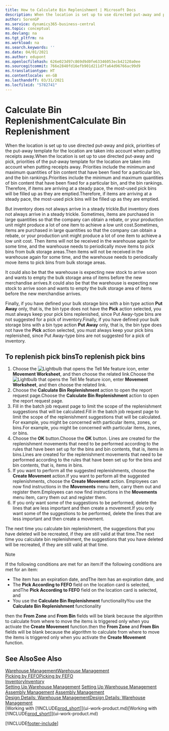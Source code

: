 ```yaml
---
title: How to Calculate Bin Replenishment | Microsoft Docs
description: When the location is set up to use directed put-away and pick, priorities of the put-away template for the location are taken into account when putting receipts away.
author: SorenGP
ms.service: dynamics365-business-central
ms.topic: conceptual
ms.devlang: na
ms.tgt_pltfrm: na
ms.workload: na
ms.search.keywords: ''
ms.date: 04/01/2021
ms.author: edupont
ms.openlocfilehash: 626e023d97c869d9d0fe63346053ecb42120a0ee
ms.sourcegitcommit: 766e2840fd16efb901d211d7fa64d96766ac99d9
ms.translationtype: HT
ms.contentlocale: en-GB
ms.lasthandoff: 03/31/2021
ms.locfileid: "5782741"
---
```

# <a name="calculate-bin-replenishment"></a><span data-ttu-id="e8ad8-103">Calculate Bin Replenishment</span><span class="sxs-lookup"><span data-stu-id="e8ad8-103">Calculate Bin Replenishment</span></span>
<span data-ttu-id="e8ad8-104">When the location is set up to use directed put-away and pick, priorities of the put-away template for the location are taken into account when putting receipts away.</span><span class="sxs-lookup"><span data-stu-id="e8ad8-104">When the location is set up to use directed put-away and pick, priorities of the put-away template for the location are taken into account when putting receipts away.</span></span> <span data-ttu-id="e8ad8-105">Priorities include the minimum and maximum quantities of bin content that have been fixed for a particular bin, and the bin rankings.</span><span class="sxs-lookup"><span data-stu-id="e8ad8-105">Priorities include the minimum and maximum quantities of bin content that have been fixed for a particular bin, and the bin rankings.</span></span> <span data-ttu-id="e8ad8-106">Therefore, if items are arriving at a steady pace, the most-used pick bins will be filled up as they are emptied.</span><span class="sxs-lookup"><span data-stu-id="e8ad8-106">Therefore, if items are arriving at a steady pace, the most-used pick bins will be filled up as they are emptied.</span></span>  

<span data-ttu-id="e8ad8-107">But inventory does not always arrive in a steady trickle.</span><span class="sxs-lookup"><span data-stu-id="e8ad8-107">But inventory does not always arrive in a steady trickle.</span></span> <span data-ttu-id="e8ad8-108">Sometimes, items are purchased in large quantities so that the company can obtain a rebate, or your production unit might produce a lot of one item to achieve a low unit cost.</span><span class="sxs-lookup"><span data-stu-id="e8ad8-108">Sometimes, items are purchased in large quantities so that the company can obtain a rebate, or your production unit might produce a lot of one item to achieve a low unit cost.</span></span> <span data-ttu-id="e8ad8-109">Then items will not be received in the warehouse again for some time, and the warehouse needs to periodically move items to pick bins from bulk storage areas.</span><span class="sxs-lookup"><span data-stu-id="e8ad8-109">Then items will not be received in the warehouse again for some time, and the warehouse needs to periodically move items to pick bins from bulk storage areas.</span></span>  

<span data-ttu-id="e8ad8-110">It could also be that the warehouse is expecting new stock to arrive soon and wants to empty the bulk storage area of items before the new merchandise arrives.</span><span class="sxs-lookup"><span data-stu-id="e8ad8-110">It could also be that the warehouse is expecting new stock to arrive soon and wants to empty the bulk storage area of items before the new merchandise arrives.</span></span>  

<span data-ttu-id="e8ad8-111">Finally, if you have defined your bulk storage bins with a bin type action **Put Away** only, that is, the bin type does not have the **Pick** action selected, you must always keep your pick bins replenished, since Put Away-type bins are not suggested for a pick of inventory.</span><span class="sxs-lookup"><span data-stu-id="e8ad8-111">Finally, if you have defined your bulk storage bins with a bin type action **Put Away** only, that is, the bin type does not have the **Pick** action selected, you must always keep your pick bins replenished, since Put Away-type bins are not suggested for a pick of inventory.</span></span>  

## <a name="to-replenish-pick-bins"></a><span data-ttu-id="e8ad8-112">To replenish pick bins</span><span class="sxs-lookup"><span data-stu-id="e8ad8-112">To replenish pick bins</span></span>  
1.  <span data-ttu-id="e8ad8-113">Choose the ![Lightbulb that opens the Tell Me feature](media/ui-search/search_small.png "Tell me what you want to do") icon, enter **Movement Worksheet**, and then choose the related link.</span><span class="sxs-lookup"><span data-stu-id="e8ad8-113">Choose the ![Lightbulb that opens the Tell Me feature](media/ui-search/search_small.png "Tell me what you want to do") icon, enter **Movement Worksheet**, and then choose the related link.</span></span>  
2.  <span data-ttu-id="e8ad8-114">Choose the **Calculate Bin Replenishment** action to open the report request page.</span><span class="sxs-lookup"><span data-stu-id="e8ad8-114">Choose the **Calculate Bin Replenishment** action to open the report request page.</span></span>  
3.  <span data-ttu-id="e8ad8-115">Fill in the batch job request page to limit the scope of the replenishment suggestions that will be calculated.</span><span class="sxs-lookup"><span data-stu-id="e8ad8-115">Fill in the batch job request page to limit the scope of the replenishment suggestions that will be calculated.</span></span> <span data-ttu-id="e8ad8-116">For example, you might be concerned with particular items, zones, or bins.</span><span class="sxs-lookup"><span data-stu-id="e8ad8-116">For example, you might be concerned with particular items, zones, or bins.</span></span>  
4.  <span data-ttu-id="e8ad8-117">Choose the **OK** button.</span><span class="sxs-lookup"><span data-stu-id="e8ad8-117">Choose the **OK** button.</span></span> <span data-ttu-id="e8ad8-118">Lines are created for the replenishment movements that need to be performed according to the rules that have been set up for the bins and bin contents, that is, items in bins.</span><span class="sxs-lookup"><span data-stu-id="e8ad8-118">Lines are created for the replenishment movements that need to be performed according to the rules that have been set up for the bins and bin contents, that is, items in bins.</span></span>  
5.  <span data-ttu-id="e8ad8-119">If you want to perform all the suggested replenishments, choose the **Create Movement** action.</span><span class="sxs-lookup"><span data-stu-id="e8ad8-119">If you want to perform all the suggested replenishments, choose the **Create Movement** action.</span></span> <span data-ttu-id="e8ad8-120">Employees can now find instructions in the **Movements** menu item, carry them out and register them.</span><span class="sxs-lookup"><span data-stu-id="e8ad8-120">Employees can now find instructions in the **Movements** menu item, carry them out and register them.</span></span>  
6.  <span data-ttu-id="e8ad8-121">If you only want some of the suggestions to be performed, delete the lines that are less important and then create a movement.</span><span class="sxs-lookup"><span data-stu-id="e8ad8-121">If you only want some of the suggestions to be performed, delete the lines that are less important and then create a movement.</span></span>  

<span data-ttu-id="e8ad8-122">The next time you calculate bin replenishment, the suggestions that you have deleted will be recreated, if they are still valid at that time.</span><span class="sxs-lookup"><span data-stu-id="e8ad8-122">The next time you calculate bin replenishment, the suggestions that you have deleted will be recreated, if they are still valid at that time.</span></span>  

> [!NOTE]  
>  <span data-ttu-id="e8ad8-123">If the following conditions are met for an item:</span><span class="sxs-lookup"><span data-stu-id="e8ad8-123">If the following conditions are met for an item:</span></span>  
>   
>  -   <span data-ttu-id="e8ad8-124">The item has an expiration date, and</span><span class="sxs-lookup"><span data-stu-id="e8ad8-124">The item has an expiration date, and</span></span>  
> -   <span data-ttu-id="e8ad8-125">The **Pick According to FEFO** field on the location card is selected, and</span><span class="sxs-lookup"><span data-stu-id="e8ad8-125">The **Pick According to FEFO** field on the location card is selected, and</span></span>  
> -   <span data-ttu-id="e8ad8-126">You use the **Calculate Bin Replenishment** functionality</span><span class="sxs-lookup"><span data-stu-id="e8ad8-126">You use the **Calculate Bin Replenishment** functionality</span></span>  
>   
>  <span data-ttu-id="e8ad8-127">then the **From Zone** and **From Bin** fields will be blank because the algorithm to calculate from where to move the items is triggered only when you activate the **Create Movement** function.</span><span class="sxs-lookup"><span data-stu-id="e8ad8-127">then the **From Zone** and **From Bin** fields will be blank because the algorithm to calculate from where to move the items is triggered only when you activate the **Create Movement** function.</span></span>  

## <a name="see-also"></a><span data-ttu-id="e8ad8-128">See Also</span><span class="sxs-lookup"><span data-stu-id="e8ad8-128">See Also</span></span>  
[<span data-ttu-id="e8ad8-129">Warehouse Management</span><span class="sxs-lookup"><span data-stu-id="e8ad8-129">Warehouse Management</span></span>](warehouse-manage-warehouse.md)  
[<span data-ttu-id="e8ad8-130">Picking by FEFO</span><span class="sxs-lookup"><span data-stu-id="e8ad8-130">Picking by FEFO</span></span>](warehouse-picking-by-fefo.md)  
[<span data-ttu-id="e8ad8-131">Inventory</span><span class="sxs-lookup"><span data-stu-id="e8ad8-131">Inventory</span></span>](inventory-manage-inventory.md)  
<span data-ttu-id="e8ad8-132">[Setting Up Warehouse Management](warehouse-setup-warehouse.md)   </span><span class="sxs-lookup"><span data-stu-id="e8ad8-132">[Setting Up Warehouse Management](warehouse-setup-warehouse.md)   </span></span>  
<span data-ttu-id="e8ad8-133">[Assembly Management](assembly-assemble-items.md)  </span><span class="sxs-lookup"><span data-stu-id="e8ad8-133">[Assembly Management](assembly-assemble-items.md)  </span></span>  
[<span data-ttu-id="e8ad8-134">Design Details: Warehouse Management</span><span class="sxs-lookup"><span data-stu-id="e8ad8-134">Design Details: Warehouse Management</span></span>](design-details-warehouse-management.md)  
<span data-ttu-id="e8ad8-135">[Working with [!INCLUDE[prod_short](includes/prod_short.md)]](ui-work-product.md)</span><span class="sxs-lookup"><span data-stu-id="e8ad8-135">[Working with [!INCLUDE[prod_short](includes/prod_short.md)]](ui-work-product.md)</span></span>


[!INCLUDE[footer-include](includes/footer-banner.md)]